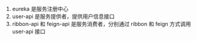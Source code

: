 1. eureka 是服务注册中心
2. user-api 是服务提供者，提供用户信息接口
3. ribbon-api 和 feign-api 是服务消费者，分别通过 ribbon 和 feign 方式调用 user-api 接口
